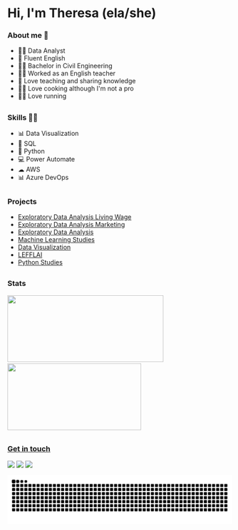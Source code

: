 # Hi, I'm Theresa (ela/she)

### About me 👩

- 👩‍💻 Data Analyst
- 🗽 Fluent English
- 👩‍🎓 Bachelor in Civil Engineering
- 👩‍🏫 Worked as an English teacher
- 💖 Love teaching and sharing knowledge
- 👩‍🍳 Love cooking although I'm not a pro
- 🏃‍♀️ Love running

##

### Skills 👩‍💻

- 📊 Data Visualization
- 📑 SQL 
- 🐍 Python
- 💻 Power Automate
- ☁ AWS
- 📊 Azure DevOps

##

### Projects

- [Exploratory Data Analysis Living Wage](https://github.com/theresarocha/EDA_Living_Wage)
- [Exploratory Data Analysis Marketing](https://github.com/theresarocha/EDA_Marketing)
- [Exploratory Data Analysis](https://github.com/theresarocha/estudos_estatistica)
- [Machine Learning Studies](https://github.com/theresarocha/estudos_machine_learning)
- [Data Visualization](https://github.com/theresarocha/projetos_dashboards)
- [LEFFLAI](https://github.com/theresarocha/estudos_LEFLAI_python)
- [Python Studies](https://github.com/theresarocha/estudos_python)


##

### Stats

<div>
  
  <a href="https://sites.google.com/view/theresarocha">
  <img height="150em" width="350em" src="https://github-readme-stats.vercel.app/api?username=theresarocha&theme=omni&show_icons=true&include_all_commits=true&count_private=true"/>
  <img height="150em" width="300em" src="https://github-readme-stats.vercel.app/api/top-langs/?username=theresarocha&layout=compact&langs_count=16&theme=omni"/>
    
</div>
  
##

### Get in touch 

<div>
  <a href="https://www.linkedin.com/in/theresarocha/" target="_blank"><img src="https://img.shields.io/badge/LinkedIn-0077B5?style=for-the-badge&logo=linkedin&logoColor=white" target="_blank"></a>
     <a href="https://sites.google.com/view/theresadataanalysis" target="_blank"><img src="https://img.shields.io/badge/Portfolio-00457C?style=for-the-badge&logo=portfolio&logoColor=white" target="_blank"></a>
  <a href="https://theresarocha.medium.com/" target="_blank"><img src="https://img.shields.io/badge/Medium-12100E?style=for-the-badge&logo=medium&logoColor=white" target="_blank"></a> 
</div>
  
![Snake animation](https://github.com/theresarocha/theresarocha/blob/output/github-contribution-grid-snake.svg)
